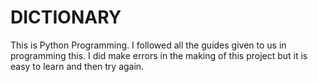 # DICTIONARY
This is Python Programming. I followed all the guides given to us in programming this. I did make errors in the making of this project but it is easy to learn and then try again.
